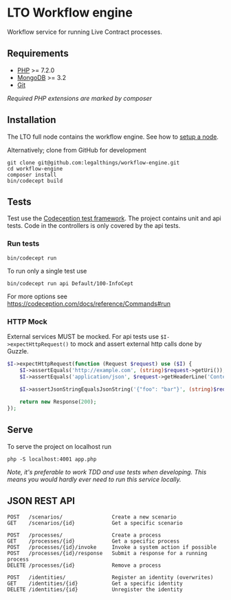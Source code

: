 # LTO Workflow engine

Workflow service for running Live Contract processes.

## Requirements

- [PHP](http://www.php.net) >= 7.2.0
- [MongoDB](http://www.mongodb.org/) >= 3.2
- [Git](http://git-scm.com)

_Required PHP extensions are marked by composer_


## Installation

The LTO full node contains the workflow engine. See how to [setup a node](https://github.com/legalthings/lto).

Alternatively; clone from GitHub for development

```
git clone git@github.com:legalthings/workflow-engine.git
cd workflow-engine
composer install
bin/codecept build
```

## Tests

Test use the [Codeception test framework](https://codeception.com/). The project contains unit and api tests. Code in
the controllers is only covered by the api tests.

### Run tests

    bin/codecept run

To run only a single test use

    bin/codecept run api Default/100-InfoCept

For more options see https://codeception.com/docs/reference/Commands#run

### HTTP Mock

External services MUST be mocked. For api tests use `$I->expectHttpRequest()` to mock and assert external http calls
done by Guzzle.

```php
$I->expectHttpRequest(function (Request $request) use ($I) {
    $I->assertEquals('http://example.com', (string)$request->getUri());
    $I->assertEquals('application/json', $request->getHeaderLine('Content-Type'));

    $I->assertJsonStringEqualsJsonString('{"foo": "bar"}', (string)$request->getBody());
    
    return new Response(200);
});
```

## Serve

To serve the project on localhost run

```
php -S localhost:4001 app.php
```

_Note, it's preferable to work TDD and use tests when developing. This means you would hardly ever need to run this
service locally._


## JSON REST API

```
POST   /scenarios/                Create a new scenario
GET    /scenarios/{id}            Get a specific scenario

POST   /processes/                Create a process
GET    /processes/{id}            Get a specific process
POST   /processes/{id}/invoke     Invoke a system action if possible
POST   /processes/{id}/response   Submit a response for a running process
DELETE /processes/{id}            Remove a process

POST   /identities/               Register an identity (overwrites)
GET    /identities/{id}           Get a specific identity
DELETE /identities/{id}           Unregister the identity
```
